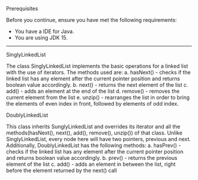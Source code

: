 

Prerequisites

Before you continue, ensure you have met the following requirements:

* You have a IDE for Java.
* You are using JDK 15.
- - - - - - - - - - - - - - - - - - - - - - - - - - - - - - - - - - - - - - - - - - - - - - - - - - - - - - - - - - - - - - 

SinglyLinkedList

The class SinglyLinkedList implements the basic operations for a linked list with the use of iterators.
The methods used are:
a. hasNext() - checks if the linked list has any element after the current pointer position and returns boolean value accordingly.
b. next() - returns the next element of the list
c. add() - adds an element at the end of the list
d. remove() - removes the current element from the list
e. unzip() - rearranges the list in order to bring the elements of even index in front, followed by elements of odd index.


DoublyLinkedList

This class inherits SunglyLinkedList and overrides its iterator and all the methods(hasNext(), next(), add(), remove(), unzip()) of that class.
Unlike SinglyLinkedList, every node here will have two pointers, previous and next.
Additionally, DoublyLinkedList has the following methods:
a. hasPrev() - checks if the linked list has any element after the current pointer position and returns boolean value accordingly.
b. prev() - returns the previous element of the list
c. add() - adds an element in between the list, right before the element returned by the next() call
